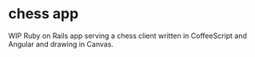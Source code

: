 # chess app

WIP Ruby on Rails app serving a chess client written in CoffeeScript and Angular and drawing in Canvas.
